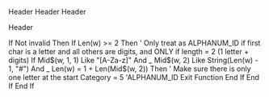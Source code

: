
Header
 Header
 Header

 Header
 
 
 
 
If Not invalid Then
    If Len(w) >= 2 Then
        ' Only treat as ALPHANUM_ID if first char is a letter and all others are digits, and ONLY if length = 2 (1 letter + digits)
        If Mid$(w, 1, 1) Like "[A-Za-z]" And _
           Mid$(w, 2) Like String(Len(w) - 1, "#") And _
           Len(w) = 1 + Len(Mid$(w, 2)) Then
            ' Make sure there is only one letter at the start
            Category = 5 'ALPHANUM_ID
            Exit Function
        End If
    End If
End If
